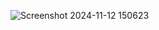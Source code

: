 ![Screenshot 2024-11-12 150623](https://github.com/user-attachments/assets/3c5c6ff6-532e-41d9-9977-a5064734a592)
